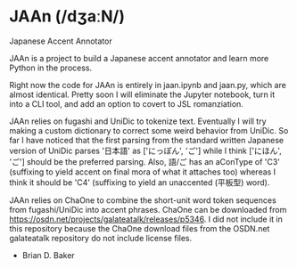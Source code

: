 # JAAn (/dʒaːN/)
  Japanese Accent Annotator

JAAn is a project to build a Japanese accent annotator and learn more Python in the process.

Right now the code for JAAn is entirely in jaan.ipynb and jaan.py, which are almost identical. Pretty soon I will eliminate the Jupyter notebook, turn it into a CLI tool, and add an option to covert to JSL romanziation.

JAAn relies on fugashi and UniDic to tokenize text. Eventually I will try making a custom dictionary to correct some weird behavior from UniDic. So far I have noticed that the first parsing from the standard written Japanese version of UniDic parses '日本語' as ['にっぽん', 'ご'] while I think ['にほん', 'ご'] should be the preferred parsing. Also, 語/ご has an aConType of 'C3' (suffixing to yield accent on final mora of what it attaches too) whereas I think it should be 'C4' (suffixing to yield an unaccented (平板型) word).

JAAn relies on ChaOne to combine the short-unit word token sequences from fugashi/UniDic into accent phrases. ChaOne can be downloaded from https://osdn.net/projects/galateatalk/releases/p5346. I did not include it in this repository because the ChaOne download files from the OSDN.net galateatalk repository do not include license files.

- Brian D. Baker
